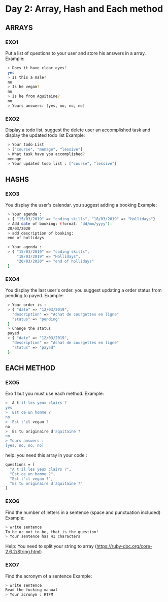 # Day 2: Array, Hash and Each method

## ARRAYS

### EXO1

Put a list of questions to your user and store his answers in a array.
Example:

```bash
 > Does it have clear eyes?
 yes
 > Is this a male?
 no
 > Is he vegan?
 no
 > Is he from Aquitaine?
 no
 > Yours answers: [yes, no, no, no]
```

### EXO2

Display a todo list, suggest the delete user an accomplished task and display the updated todo list
Example:

```bash
 > Your todo List
 > ["course", "menage", "lessive"]
 > What task have you accomplished?
 menage
 > Your updated todo list : ["course", "lessive"]
```

## HASHS

### EXO3

You display the user's calendar. you suggest adding a booking
Example:

```bash
 > Your agenda :
 > { "15/03/2019" => "coding skills", "18/03/2019" => "Hollidays"}
 > Add date of booking: (format: "dd/mm/yyyy"):
 20/03/2020
 > add description of booking:
 end of hollidays

 > Your agenda :
 > { "15/03/2019" => "coding skills",
     "18/03/2019" => "Hollidays",
     "20/03/2020" => "end of hollidays"
 }
```
### EXO4

You display the last user's order. you suggest updating a order status from pending to payed.
Example:

```bash
 > Your order is :
 > { "date" => "12/03/2019",
   "description" => "Achat de courgettes en ligne"
   "status" => "pending"
 }
 > Change the status
 payed
 > { "date" => "12/03/2019",
   "description" => "Achat de courgettes en ligne"
   "status" => "payed"
 }
```

## EACH METHOD

### EXO5

Exo 1 but you must use each method.
Example:

```bash
>  A t'il les yeux clairs ?
yes
>  Est ce un homme ?
no
>  Est t'il vegan ?
no
>  Es tu originaire d'aquitaine ?
no
> Yours answers :
[yes, no, no, no]
```

help: you need this array in your code :

```bash
questions = [
  "A t'il les yeux clairs ?",
  "Est ce un homme ?",
  "Est t'il vegan ?",
  "Es tu originaire d'aquitaine ?"
]
```

### EXO6

Find the number of letters in a sentence (space and punctuation included)
Example:

```bash
> write sentence
To be or not to be, that is the question!
> Your sentence has 41 characters
```

Help: You need to split your string to array (https://ruby-doc.org/core-2.6.2/String.html)

### EXO7

Find the acronym of a sentence
Example:

```bash
> write sentence
Read the fucking manual
> Your acronym : RTFM
```

